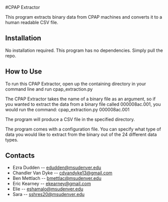 #CPAP Extractor

This program extracts binary data from CPAP machines
and converts it to a human readable CSV file.

## Installation

No installation required. This program has no
dependencies. Simply pull the repo.

## How to Use

To run this CPAP Extractor, open up the containing
directory in your command line and run
cpap_extraction.py

The CPAP Extractor takes the name of a binary file
as an argument, so if you wanted to extract the data
from a binary file called 000008ac.001, you would run the command:
cpap_extraction.py 000008ac.001

The program will produce a CSV file in the specified directory.

The program comes with a configuration file. You can specify
what type of data you would like to extract from the binary
out of the 24 different data types.

## Contacts
* Ezra Dudden       -- edudden@msudenver.edu
* Chandler Van Dyke -- cdvandyke13@gmail.com
* Ben Mettlach      -- bmettlac@msudenver.edu
* Eric Kearney      -- ekearney@gmail.com
* Elie              -- eshamalo@msudenver.edu
* Sara              -- sshres20@msudenver.edu
